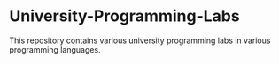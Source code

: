 # University-Programming-Labs
This repository contains various university programming labs in various programming languages.
